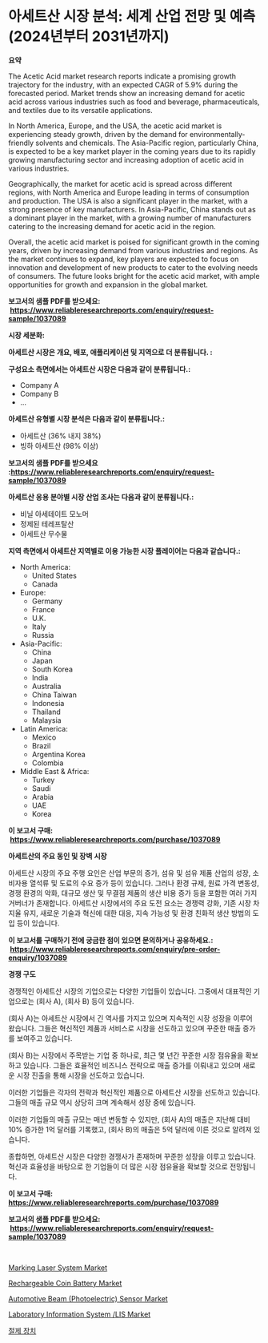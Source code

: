 <p><h1>아세트산 시장 분석: 세계 산업 전망 및 예측 (2024년부터 2031년까지)</h1></p><p><strong>요약</strong></p>
<p><p>The Acetic Acid market research reports indicate a promising growth trajectory for the industry, with an expected CAGR of 5.9% during the forecasted period. Market trends show an increasing demand for acetic acid across various industries such as food and beverage, pharmaceuticals, and textiles due to its versatile applications.</p><p>In North America, Europe, and the USA, the acetic acid market is experiencing steady growth, driven by the demand for environmentally-friendly solvents and chemicals. The Asia-Pacific region, particularly China, is expected to be a key market player in the coming years due to its rapidly growing manufacturing sector and increasing adoption of acetic acid in various industries.</p><p>Geographically, the market for acetic acid is spread across different regions, with North America and Europe leading in terms of consumption and production. The USA is also a significant player in the market, with a strong presence of key manufacturers. In Asia-Pacific, China stands out as a dominant player in the market, with a growing number of manufacturers catering to the increasing demand for acetic acid in the region.</p><p>Overall, the acetic acid market is poised for significant growth in the coming years, driven by increasing demand from various industries and regions. As the market continues to expand, key players are expected to focus on innovation and development of new products to cater to the evolving needs of consumers. The future looks bright for the acetic acid market, with ample opportunities for growth and expansion in the global market.</p></p>
<p><strong>보고서의 샘플 PDF를 받으세요: &nbsp;<a href="https://www.reliableresearchreports.com/enquiry/request-sample/1037089">https://www.reliableresearchreports.com/enquiry/request-sample/1037089</a></strong></p>
<p><strong>시장 세분화:</strong></p>
<p><strong> 아세트산 시장은 개요, 배포, 애플리케이션 및 지역으로 더 분류됩니다. :</strong></p>
<p><strong>구성요소 측면에서는 아세트산 시장은 다음과 같이 분류됩니다.:</strong></p>
<p><ul><li>Company A</li><li>Company B</li><li>…</li></ul></p>
<p><strong> 아세트산 유형별 시장 분석은 다음과 같이 분류됩니다.:</strong></p>
<p><ul><li>아세트산 (36% 내지 38%)</li><li>빙하 아세트산 (98% 이상)</li></ul></p>
<p><strong>보고서의 샘플 PDF를 받으세요 :<a href="https://www.reliableresearchreports.com/enquiry/request-sample/1037089">https://www.reliableresearchreports.com/enquiry/request-sample/1037089</a></strong></p>
<p><strong> 아세트산 응용 분야별 시장 산업 조사는 다음과 같이 분류됩니다.:</strong></p>
<p><ul><li>비닐 아세테이트 모노머</li><li>정제된 테레프탈산</li><li>아세트산 무수물</li></ul></p>
<p><strong>지역 측면에서 아세트산 지역별로 이용 가능한 시장 플레이어는 다음과 같습니다.:</strong></p>
<p><ul>
    <li>
        North America:
        <ul>
            <li>United States</li>
            <li>Canada</li>
        </ul>
    </li>
    <li>
        Europe:
        <ul>
            <li>Germany</li>
            <li>France</li>
            <li>U.K.</li>
            <li>Italy</li>
            <li>Russia</li>
        </ul>
    </li>
    <li>
        Asia-Pacific:
        <ul>
            <li>China</li>
            <li>Japan</li>
            <li>South Korea</li>
            <li>India</li>
            <li>Australia</li>
            <li>China Taiwan</li>
            <li>Indonesia</li>
            <li>Thailand</li>
            <li>Malaysia</li>
        </ul>
    </li>
    <li>
        Latin America:
        <ul>
            <li>Mexico</li>
            <li>Brazil</li>
            <li>Argentina Korea</li>
            <li>Colombia</li>
        </ul>
    </li>
    <li>
        Middle East & Africa:
        <ul>
            <li>Turkey</li>
            <li>Saudi</li>
            <li>Arabia</li>
            <li>UAE</li>
            <li>Korea</li>
        </ul>
    </li>
    </ul></p>
<p><strong>이 보고서 구매: &nbsp;<a href="https://www.reliableresearchreports.com/purchase/1037089">https://www.reliableresearchreports.com/purchase/1037089</a></strong></p>
<p><strong>아세트산의 주요 동인 및 장벽 시장</strong></p>
<p><p>아세트산 시장의 주요 주행 요인은 산업 부문의 증가, 섬유 및 섬유 제품 산업의 성장, 소비자용 열석류 및 도료의 수요 증가 등이 있습니다. 그러나 환경 규제, 원료 가격 변동성, 경쟁 환경의 악화, 대규모 생산 및 무결점 제품의 생산 비용 증가 등을 포함한 여러 가지 거버너가 존재합니다. 아세트산 시장에서의 주요 도전 요소는 경쟁력 강화, 기존 시장 차지율 유지, 새로운 기술과 혁신에 대한 대응, 지속 가능성 및 환경 친화적 생산 방법의 도입 등이 있습니다.</p></p>
<p><strong>이 보고서를 구매하기 전에 궁금한 점이 있으면 문의하거나 공유하세요.: &nbsp;<a href="https://www.reliableresearchreports.com/enquiry/pre-order-enquiry/1037089">https://www.reliableresearchreports.com/enquiry/pre-order-enquiry/1037089</a></strong></p>
<p><strong>경쟁 구도</strong></p>
<p><p>경쟁적인 아세트산 시장의 기업으로는 다양한 기업들이 있습니다. 그중에서 대표적인 기업으로는 (회사 A), (회사 B) 등이 있습니다. </p><p>(회사 A)는 아세트산 시장에서 긴 역사를 가지고 있으며 지속적인 시장 성장을 이루어 왔습니다. 그들은 혁신적인 제품과 서비스로 시장을 선도하고 있으며 꾸준한 매출 증가를 보여주고 있습니다. </p><p>(회사 B)는 시장에서 주목받는 기업 중 하나로, 최근 몇 년간 꾸준한 시장 점유율을 확보하고 있습니다. 그들은 효율적인 비즈니스 전략으로 매출 증가를 이뤄내고 있으며 새로운 시장 진출을 통해 시장을 선도하고 있습니다.</p><p>이러한 기업들은 각자의 전략과 혁신적인 제품으로 아세트산 시장을 선도하고 있습니다. 그들의 매출 규모 역시 상당히 크며 계속해서 성장 중에 있습니다. </p><p>이러한 기업들의 매출 규모는 매년 변동할 수 있지만, (회사 A)의 매출은 지난해 대비 10% 증가한 1억 달러를 기록했고, (회사 B)의 매출은 5억 달러에 이른 것으로 알려져 있습니다. </p><p>종합하면, 아세트산 시장은 다양한 경쟁사가 존재하며 꾸준한 성장을 이루고 있습니다. 혁신과 효율성을 바탕으로 한 기업들이 더 많은 시장 점유율을 확보할 것으로 전망됩니다.</p></p>
<p><strong>이 보고서 구매: &nbsp; <a href="https://www.reliableresearchreports.com/purchase/1037089">https://www.reliableresearchreports.com/purchase/1037089</a></strong></p>
<p><strong>보고서의 샘플 PDF를 받으세요: &nbsp;<a href="https://www.reliableresearchreports.com/enquiry/request-sample/1037089">https://www.reliableresearchreports.com/enquiry/request-sample/1037089</a></strong><strong></strong></p>
<p>&nbsp;</p>
<p><p><a href="https://github.com/sofayahoo2023/Market-Research-Report-List-3/blob/main/marking-laser-system-market.md">Marking Laser System Market</a></p><p><a href="https://view.publitas.com/reportprime-1/rechargeable-coin-battery-market-centers-on-aspects-such-as-market-growth-market-share-market-opportunity-and-projected-forecasts-spanning-from-2024-to-2031/">Rechargeable Coin Battery Market</a></p><p><a href="https://silk-columnist-571.notion.site/Automotive-Beam-Photoelectric-Sensor-Market-Research-Report-Forecasted-for-Period-from-2024-203-014940740a5545eeb3d324dea8641960">Automotive Beam (Photoelectric) Sensor Market</a></p><p><a href="https://issuu.com/reportprime-2/docs/laboratory-information-system-lis-m_429d845a8edce2">Laboratory Information System /LIS Market</a></p><p><a href="https://github.com/vss5505pa7z1p/Market-Research-Report-List-1/blob/main/5796361189460.md">절제 장치</a></p></p>